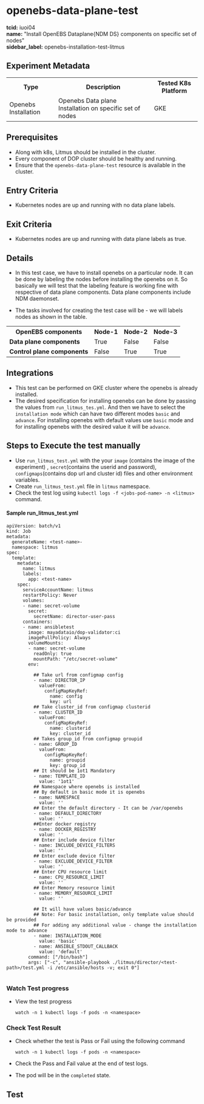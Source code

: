 # openebs-data-plane-test

<b>tcid:</b> iuoi04 <br>
<b>name:</b> "Install OpenEBS Dataplane{NDM DS} components on specific set of nodes"<br>
<b>sidebar_label:</b> openebs-installation-test-litmus


## Experiment Metadata

<table>
  <tr>
    <th> Type </th>
    <th> Description </th>
    <th> Tested K8s Platform </th>
  </tr>
  <tr>
    <td> Openebs Installation </td>
    <td> Openebs Data plane Installation on specific set of nodes</td>
    <td> GKE </td>
  </tr>
</table>

## Prerequisites

- Along with k8s, Litmus should be installed in the cluster.
- Every component of DOP cluster should be healthy and running.
- Ensure that the `openebs-data-plane-test` resource is available in the cluster.

## Entry Criteria

- Kubernetes nodes are up and running with no data plane labels.

## Exit Criteria

- Kubernetes nodes are up and running with data plane labels as true. 

## Details

- In this test case, we have to install openebs on a particular node. It can be done by labeling the nodes before installing the openebs on it. So basically we will test that the labeling feature is working fine with respective of data plane components. Data plane components include  NDM daemonset.

- The tasks involved for creating the test case will be - we will labels nodes as shown in the table.

<table>
  <tr>
    <th> OpenEBS components </th>
    <th>  Node-1  </th>
    <th>  Node-2  </th>
    <th>  Node-3  </th>
  </tr>
  <tr>
    <td> <b>Data plane components</b> </td>
    <td> True  </td>
    <td> False </td>
    <td> False </td>
  </tr>
  <tr>
    <td> <b>Control plane components</b> </td>
    <td> False </td>
    <td> True  </td>
    <td> True  </td>
  </tr>
</table>

## Integrations

- This test can be performed on GKE cluster where the openebs is already installed.
- The desired specification for installing openebs can be done by passing the values from `run_litmus_tes.yml`. And then we have to select the `installation mode` which can have two different modes `basic` and `advance`. For installing openebs with default values use `basic` mode and for installing openebs with the desired value it will be `advance`.

## Steps to Execute the test manually 

- Use `run_litmus_test.yml` with the your `image` (contains the image of the experiment) , `secret`(contains the userid and password), `configmaps`(contains dop url and cluster id) files and other environment variables.
- Create `run_litmus_test.yml` file in `litmus` namespace. 
- Check the test log using `kubectl logs -f <jobs-pod-name> -n <litmus>` command.

#### Sample run_litmus_test.yml

```
apiVersion: batch/v1
kind: Job
metadata:
  generateName: <test-name>-
  namespace: litmus
spec:
  template:
    metadata:
      name: litmus
      labels:
        app: <test-name>
    spec:
      serviceAccountName: litmus
      restartPolicy: Never
      volumes:
      - name: secret-volume
        secret:
          secretName: director-user-pass
      containers:
      - name: ansibletest
        image: mayadataio/dop-validator:ci
        imagePullPolicy: Always
        volumeMounts:
        - name: secret-volume
          readOnly: true
          mountPath: "/etc/secret-volume"
        env:
          
          ## Take url from configmap config
          - name: DIRECTOR_IP
            valueFrom:
              configMapKeyRef:
                name: config
                key: url
          ## Take cluster_id from configmap clusterid
          - name: CLUSTER_ID    
            valueFrom:
              configMapKeyRef:
                name: clusterid
                key: cluster_id
          ## Takes group_id from configmap groupid
          - name: GROUP_ID
            valueFrom:
              configMapKeyRef:
                name: groupid
                key: group_id
          ## It should be 1ot1 Mandatory
          - name: TEMPLATE_ID
            value: '1ot1'
          ## Namespace where openebs is installed
          ## By default in basic mode it is openebs
          - name: NAMESPACE
            value: ''
          ## Enter the default directory - It can be /var/openebs
          - name: DEFAULT_DIRECTORY
            value: ''
          ##Enter docker registry
          - name: DOCKER_REGISTRY
            value: ''
          ## Enter include device filter
          - name: INCLUDE_DEVICE_FILTERS
            value: ''
          ## Enter exclude device filter  
          - name: EXCLUDE_DEVICE_FILTER
            value: ''
          ## Enter CPU resource limit
          - name: CPU_RESOURCE_LIMIT
            value: ''
          ## Enter Memory resource limit
          - name: MEMORY_RESOURCE_LIMIT
            value: ''
          
          ## It will have values basic/advance
          ## Note: For basic installation, only template value should be provided
          ## For adding any additional value - change the installation mode to advance
          - name: INSTALLATION_MODE
            value: 'basic'
          - name: ANSIBLE_STDOUT_CALLBACK
            value: 'default'  
        command: ["/bin/bash"]
        args: ["-c", "ansible-playbook ./litmus/director/<test-path>/test.yml -i /etc/ansible/hosts -v; exit 0"]
        
```

### Watch Test progress

- View the test progress  

  `watch -n 1 kubectl logs -f pods -n <namespace>`

### Check Test Result

- Check whether the test is Pass or Fail using the following command

  `watch -n 1 kubectl logs -f pods -n <namespace>`

- Check the Pass and Fail value at the end of test logs.
- The pod will be in the `completed` state.
## Test